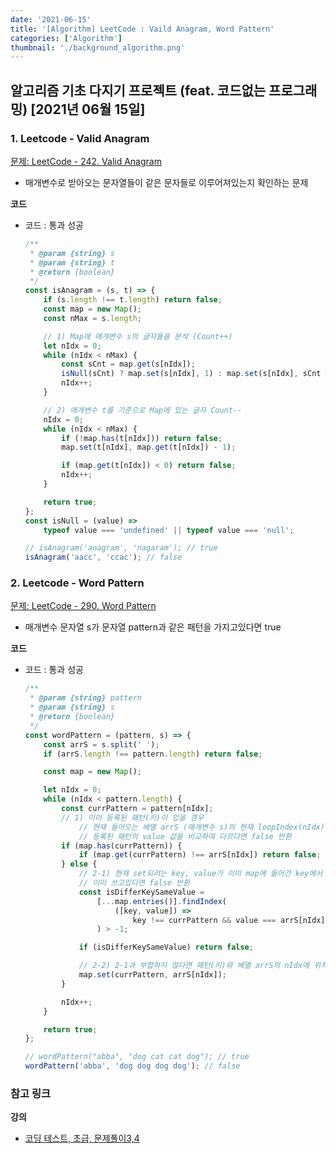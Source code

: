 ```yaml
---
date: '2021-06-15'
title: '[Algorithm] LeetCode : Vaild Anagram, Word Pattern'
categories: ['Algorithm']
thumbnail: './background_algorithm.png'
---
```


## 알고리즘 기초 다지기 프로젝트 (feat. 코드없는 프로그래밍) [2021년 06월 15일]

### **1.** Leetcode - Valid Anagram

[문제: LeetCode - 242. Valid Anagram](https://leetcode.com/problems/valid-anagram/)

-   매개변수로 받아오는 문자열들이 같은 문자들로 이루어져있는지 확인하는 문제

**코드**

-   코드 : 통과 성공

    ```js
    /**
     * @param {string} s
     * @param {string} t
     * @return {boolean}
     */
    const isAnagram = (s, t) => {
        if (s.length !== t.length) return false;
        const map = new Map();
        const nMax = s.length;

        // 1) Map에 매개변수 s의 글자들을 분석 (Count++)
        let nIdx = 0;
        while (nIdx < nMax) {
            const sCnt = map.get(s[nIdx]);
            isNull(sCnt) ? map.set(s[nIdx], 1) : map.set(s[nIdx], sCnt + 1);
            nIdx++;
        }

        // 2) 매개변수 t를 기준으로 Map에 있는 글자 Count--
        nIdx = 0;
        while (nIdx < nMax) {
            if (!map.has(t[nIdx])) return false;
            map.set(t[nIdx], map.get(t[nIdx]) - 1);

            if (map.get(t[nIdx]) < 0) return false;
            nIdx++;
        }

        return true;
    };
    const isNull = (value) =>
        typeof value === 'undefined' || typeof value === 'null';

    // isAnagram('anagram', 'nagaram'); // true
    isAnagram('aacc', 'ccac'); // false
    ```

### **2.** Leetcode - Word Pattern

[문제: LeetCode - 290. Word Pattern](https://leetcode.com/problems/word-pattern/)

-   매개변수 문자열 s가 문자열 pattern과 같은 패턴을 가지고있다면 true

**코드**

-   코드 : 통과 성공

    ```js
    /**
     * @param {string} pattern
     * @param {string} s
     * @return {boolean}
     */
    const wordPattern = (pattern, s) => {
        const arrS = s.split(' ');
        if (arrS.length !== pattern.length) return false;

        const map = new Map();

        let nIdx = 0;
        while (nIdx < pattern.length) {
            const currPattern = pattern[nIdx];
            // 1) 이미 등록된 패턴(키)이 있을 경우
                // 현재 들어오는 배열 arrS (매개변수 s)의 현재 loopIndex(nIdx)에 위치한 아이템과
                // 등록된 패턴의 value 값을 비교하여 다르다면 false 반환
            if (map.has(currPattern)) {
                if (map.get(currPattern) !== arrS[nIdx]) return false;
            } else {
                // 2-1) 현재 set되려는 key, value가 이미 map에 들어간 key에서 같은 Value를 쓰고 있는지 체크
                // 이미 쓰고있다면 false 반환
                const isDifferKeySameValue =
                    [...map.entries()].findIndex(
                        ([key, value]) =>
                            key !== currPattern && value === arrS[nIdx],
                    ) > -1;

                if (isDifferKeySameValue) return false;

                // 2-2) 2-1과 부합하지 않다면 패턴(키)와 배열 arrS의 nIdx에 위치한 아이템(값)을 등록
                map.set(currPattern, arrS[nIdx]);
            }

            nIdx++;
        }

        return true;
    };

    // wordPattern("abba", "dog cat cat dog"); // true
    wordPattern('abba', 'dog dog dog dog'); // false
    ```

### **참고 링크**

**강의**

-   [코딩 테스트, 초급, 문제풀이3,4](https://youtu.be/YnNjM-PVtwg)
